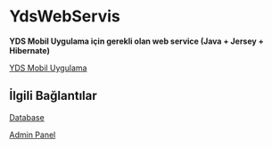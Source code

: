 # YdsWebServis

**YDS Mobil Uygulama için gerekli olan web service (Java + Jersey + Hibernate)**

[YDS Mobil Uygulama](https://github.com/cnytayvaz/YdsAndroidUygulama)

## İlgili Bağlantılar

[Database](https://github.com/cnytayvaz/YdsDatabase)

[Admin Panel](https://github.com/cnytayvaz/YdsAdminPanel)

